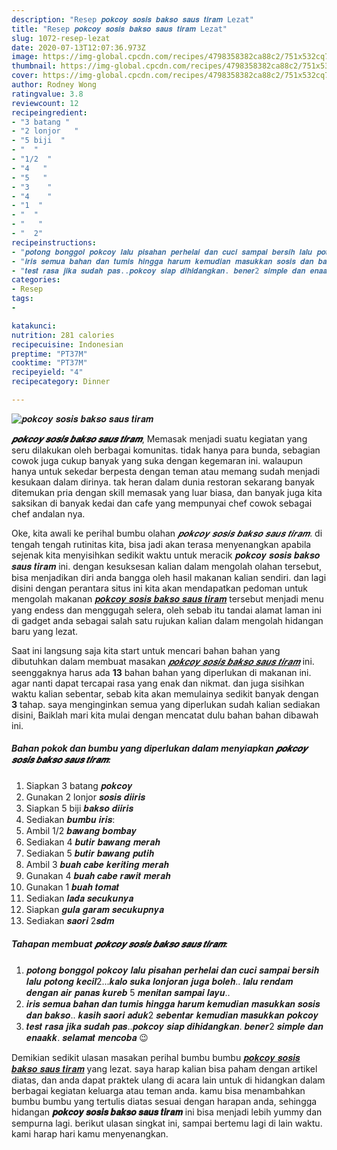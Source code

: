 ```yaml
---
description: "Resep 𝒑𝒐𝒌𝒄𝒐𝒚 𝒔𝒐𝒔𝒊𝒔 𝒃𝒂𝒌𝒔𝒐 𝒔𝒂𝒖𝒔 𝒕𝒊𝒓𝒂𝒎 Lezat"
title: "Resep 𝒑𝒐𝒌𝒄𝒐𝒚 𝒔𝒐𝒔𝒊𝒔 𝒃𝒂𝒌𝒔𝒐 𝒔𝒂𝒖𝒔 𝒕𝒊𝒓𝒂𝒎 Lezat"
slug: 1072-resep-lezat
date: 2020-07-13T12:07:36.973Z
image: https://img-global.cpcdn.com/recipes/4798358382ca88c2/751x532cq70/𝒑𝒐𝒌𝒄𝒐𝒚-𝒔𝒐𝒔𝒊𝒔-𝒃𝒂𝒌𝒔𝒐-𝒔𝒂𝒖𝒔-𝒕𝒊𝒓𝒂𝒎-foto-resep-utama.jpg
thumbnail: https://img-global.cpcdn.com/recipes/4798358382ca88c2/751x532cq70/𝒑𝒐𝒌𝒄𝒐𝒚-𝒔𝒐𝒔𝒊𝒔-𝒃𝒂𝒌𝒔𝒐-𝒔𝒂𝒖𝒔-𝒕𝒊𝒓𝒂𝒎-foto-resep-utama.jpg
cover: https://img-global.cpcdn.com/recipes/4798358382ca88c2/751x532cq70/𝒑𝒐𝒌𝒄𝒐𝒚-𝒔𝒐𝒔𝒊𝒔-𝒃𝒂𝒌𝒔𝒐-𝒔𝒂𝒖𝒔-𝒕𝒊𝒓𝒂𝒎-foto-resep-utama.jpg
author: Rodney Wong
ratingvalue: 3.8
reviewcount: 12
recipeingredient:
- "3 batang "
- "2 lonjor   "
- "5 biji  "
- "  "
- "1/2  "
- "4   "
- "5   "
- "3    "
- "4    "
- "1  "
- "  "
- "   "
- "  2"
recipeinstructions:
- "𝒑𝒐𝒕𝒐𝒏𝒈 𝒃𝒐𝒏𝒈𝒈𝒐𝒍 𝒑𝒐𝒌𝒄𝒐𝒚 𝒍𝒂𝒍𝒖 𝒑𝒊𝒔𝒂𝒉𝒂𝒏 𝒑𝒆𝒓𝒉𝒆𝒍𝒂𝒊 𝒅𝒂𝒏 𝒄𝒖𝒄𝒊 𝒔𝒂𝒎𝒑𝒂𝒊 𝒃𝒆𝒓𝒔𝒊𝒉 𝒍𝒂𝒍𝒖 𝒑𝒐𝒕𝒐𝒏𝒈 𝒌𝒆𝒄𝒊𝒍2...𝒌𝒂𝒍𝒐 𝒔𝒖𝒌𝒂 𝒍𝒐𝒏𝒋𝒐𝒓𝒂𝒏 𝒋𝒖𝒈𝒂 𝒃𝒐𝒍𝒆𝒉.. 𝒍𝒂𝒍𝒖 𝒓𝒆𝒏𝒅𝒂𝒎 𝒅𝒆𝒏𝒈𝒂𝒏 𝒂𝒊𝒓 𝒑𝒂𝒏𝒂𝒔 𝒌𝒖𝒓𝒆𝒃 5 𝒎𝒆𝒏𝒊𝒕𝒂𝒏 𝒔𝒂𝒎𝒑𝒂𝒊 𝒍𝒂𝒚𝒖.."
- "𝒊𝒓𝒊𝒔 𝒔𝒆𝒎𝒖𝒂 𝒃𝒂𝒉𝒂𝒏 𝒅𝒂𝒏 𝒕𝒖𝒎𝒊𝒔 𝒉𝒊𝒏𝒈𝒈𝒂 𝒉𝒂𝒓𝒖𝒎 𝒌𝒆𝒎𝒖𝒅𝒊𝒂𝒏 𝒎𝒂𝒔𝒖𝒌𝒌𝒂𝒏 𝒔𝒐𝒔𝒊𝒔 𝒅𝒂𝒏 𝒃𝒂𝒌𝒔𝒐.. 𝒌𝒂𝒔𝒊𝒉 𝒔𝒂𝒐𝒓𝒊 𝒂𝒅𝒖𝒌2 𝒔𝒆𝒃𝒆𝒏𝒕𝒂𝒓 𝒌𝒆𝒎𝒖𝒅𝒊𝒂𝒏 𝒎𝒂𝒔𝒖𝒌𝒌𝒂𝒏 𝒑𝒐𝒌𝒄𝒐𝒚"
- "𝒕𝒆𝒔𝒕 𝒓𝒂𝒔𝒂 𝒋𝒊𝒌𝒂 𝒔𝒖𝒅𝒂𝒉 𝒑𝒂𝒔..𝒑𝒐𝒌𝒄𝒐𝒚 𝒔𝒊𝒂𝒑 𝒅𝒊𝒉𝒊𝒅𝒂𝒏𝒈𝒌𝒂𝒏. 𝒃𝒆𝒏𝒆𝒓2 𝒔𝒊𝒎𝒑𝒍𝒆 𝒅𝒂𝒏 𝒆𝒏𝒂𝒂𝒌𝒌. 𝒔𝒆𝒍𝒂𝒎𝒂𝒕 𝒎𝒆𝒏𝒄𝒐𝒃𝒂 😉"
categories:
- Resep
tags:
- 

katakunci:  
nutrition: 281 calories
recipecuisine: Indonesian
preptime: "PT37M"
cooktime: "PT37M"
recipeyield: "4"
recipecategory: Dinner

---
```



![𝒑𝒐𝒌𝒄𝒐𝒚 𝒔𝒐𝒔𝒊𝒔 𝒃𝒂𝒌𝒔𝒐 𝒔𝒂𝒖𝒔 𝒕𝒊𝒓𝒂𝒎](https://img-global.cpcdn.com/recipes/4798358382ca88c2/751x532cq70/𝒑𝒐𝒌𝒄𝒐𝒚-𝒔𝒐𝒔𝒊𝒔-𝒃𝒂𝒌𝒔𝒐-𝒔𝒂𝒖𝒔-𝒕𝒊𝒓𝒂𝒎-foto-resep-utama.jpg)

<b><i>𝒑𝒐𝒌𝒄𝒐𝒚 𝒔𝒐𝒔𝒊𝒔 𝒃𝒂𝒌𝒔𝒐 𝒔𝒂𝒖𝒔 𝒕𝒊𝒓𝒂𝒎</i></b>, Memasak menjadi suatu kegiatan yang seru dilakukan oleh berbagai komunitas. tidak hanya para bunda, sebagian cowok juga cukup banyak yang suka dengan kegemaran ini. walaupun hanya untuk sekedar berpesta dengan teman atau memang sudah menjadi kesukaan dalam dirinya. tak heran dalam dunia restoran sekarang banyak ditemukan pria dengan skill memasak yang luar biasa, dan banyak juga kita saksikan di banyak kedai dan cafe yang mempunyai chef cowok sebagai chef andalan nya.

Oke, kita awali ke perihal bumbu olahan <i>𝒑𝒐𝒌𝒄𝒐𝒚 𝒔𝒐𝒔𝒊𝒔 𝒃𝒂𝒌𝒔𝒐 𝒔𝒂𝒖𝒔 𝒕𝒊𝒓𝒂𝒎</i>. di tengah tengah rutinitas kita, bisa jadi akan terasa menyenangkan apabila sejenak kita menyisihkan sedikit waktu untuk meracik 𝒑𝒐𝒌𝒄𝒐𝒚 𝒔𝒐𝒔𝒊𝒔 𝒃𝒂𝒌𝒔𝒐 𝒔𝒂𝒖𝒔 𝒕𝒊𝒓𝒂𝒎 ini. dengan kesuksesan kalian dalam mengolah olahan tersebut, bisa menjadikan diri anda bangga oleh hasil makanan kalian sendiri. dan lagi disini dengan perantara situs ini kita akan mendapatkan pedoman untuk mengolah makanan <u>𝒑𝒐𝒌𝒄𝒐𝒚 𝒔𝒐𝒔𝒊𝒔 𝒃𝒂𝒌𝒔𝒐 𝒔𝒂𝒖𝒔 𝒕𝒊𝒓𝒂𝒎</u> tersebut menjadi menu yang endess dan menggugah selera, oleh sebab itu tandai alamat laman ini di gadget anda sebagai salah satu rujukan kalian dalam mengolah hidangan baru yang lezat.




Saat ini langsung saja kita start untuk mencari bahan bahan yang dibutuhkan dalam membuat masakan <u><i>𝒑𝒐𝒌𝒄𝒐𝒚 𝒔𝒐𝒔𝒊𝒔 𝒃𝒂𝒌𝒔𝒐 𝒔𝒂𝒖𝒔 𝒕𝒊𝒓𝒂𝒎</i></u> ini. seenggaknya harus ada <b>13</b> bahan bahan yang diperlukan di makanan ini. agar nanti dapat tercapai rasa yang enak dan nikmat. dan juga sisihkan waktu kalian sebentar, sebab kita akan memulainya sedikit banyak dengan <b>3</b> tahap. saya menginginkan semua yang diperlukan sudah kalian sediakan disini, Baiklah mari kita mulai dengan mencatat dulu bahan bahan dibawah ini.

<!--inarticleads1-->

##### Bahan pokok dan bumbu yang diperlukan dalam menyiapkan 𝒑𝒐𝒌𝒄𝒐𝒚 𝒔𝒐𝒔𝒊𝒔 𝒃𝒂𝒌𝒔𝒐 𝒔𝒂𝒖𝒔 𝒕𝒊𝒓𝒂𝒎:

1. Siapkan 3 batang 𝒑𝒐𝒌𝒄𝒐𝒚
1. Gunakan 2 lonjor 𝒔𝒐𝒔𝒊𝒔  𝒅𝒊𝒊𝒓𝒊𝒔
1. Siapkan 5 biji 𝒃𝒂𝒌𝒔𝒐 𝒅𝒊𝒊𝒓𝒊𝒔
1. Sediakan  𝒃𝒖𝒎𝒃𝒖 𝒊𝒓𝒊𝒔:
1. Ambil 1/2 𝒃𝒂𝒘𝒂𝒏𝒈 𝒃𝒐𝒎𝒃𝒂𝒚
1. Sediakan 4 𝒃𝒖𝒕𝒊𝒓 𝒃𝒂𝒘𝒂𝒏𝒈 𝒎𝒆𝒓𝒂𝒉
1. Sediakan 5 𝒃𝒖𝒕𝒊𝒓 𝒃𝒂𝒘𝒂𝒏𝒈 𝒑𝒖𝒕𝒊𝒉
1. Ambil 3 𝒃𝒖𝒂𝒉 𝒄𝒂𝒃𝒆 𝒌𝒆𝒓𝒊𝒕𝒊𝒏𝒈 𝒎𝒆𝒓𝒂𝒉
1. Gunakan 4 𝒃𝒖𝒂𝒉 𝒄𝒂𝒃𝒆 𝒓𝒂𝒘𝒊𝒕 𝒎𝒆𝒓𝒂𝒉
1. Gunakan 1 𝒃𝒖𝒂𝒉 𝒕𝒐𝒎𝒂𝒕
1. Sediakan  𝒍𝒂𝒅𝒂 𝒔𝒆𝒄𝒖𝒌𝒖𝒏𝒚𝒂
1. Siapkan  𝒈𝒖𝒍𝒂 𝒈𝒂𝒓𝒂𝒎 𝒔𝒆𝒄𝒖𝒌𝒖𝒑𝒏𝒚𝒂
1. Sediakan  𝒔𝒂𝒐𝒓𝒊 2𝒔𝒅𝒎




<!--inarticleads2-->

##### Tahapan membuat 𝒑𝒐𝒌𝒄𝒐𝒚 𝒔𝒐𝒔𝒊𝒔 𝒃𝒂𝒌𝒔𝒐 𝒔𝒂𝒖𝒔 𝒕𝒊𝒓𝒂𝒎:

1. 𝒑𝒐𝒕𝒐𝒏𝒈 𝒃𝒐𝒏𝒈𝒈𝒐𝒍 𝒑𝒐𝒌𝒄𝒐𝒚 𝒍𝒂𝒍𝒖 𝒑𝒊𝒔𝒂𝒉𝒂𝒏 𝒑𝒆𝒓𝒉𝒆𝒍𝒂𝒊 𝒅𝒂𝒏 𝒄𝒖𝒄𝒊 𝒔𝒂𝒎𝒑𝒂𝒊 𝒃𝒆𝒓𝒔𝒊𝒉 𝒍𝒂𝒍𝒖 𝒑𝒐𝒕𝒐𝒏𝒈 𝒌𝒆𝒄𝒊𝒍2...𝒌𝒂𝒍𝒐 𝒔𝒖𝒌𝒂 𝒍𝒐𝒏𝒋𝒐𝒓𝒂𝒏 𝒋𝒖𝒈𝒂 𝒃𝒐𝒍𝒆𝒉.. 𝒍𝒂𝒍𝒖 𝒓𝒆𝒏𝒅𝒂𝒎 𝒅𝒆𝒏𝒈𝒂𝒏 𝒂𝒊𝒓 𝒑𝒂𝒏𝒂𝒔 𝒌𝒖𝒓𝒆𝒃 5 𝒎𝒆𝒏𝒊𝒕𝒂𝒏 𝒔𝒂𝒎𝒑𝒂𝒊 𝒍𝒂𝒚𝒖..
1. 𝒊𝒓𝒊𝒔 𝒔𝒆𝒎𝒖𝒂 𝒃𝒂𝒉𝒂𝒏 𝒅𝒂𝒏 𝒕𝒖𝒎𝒊𝒔 𝒉𝒊𝒏𝒈𝒈𝒂 𝒉𝒂𝒓𝒖𝒎 𝒌𝒆𝒎𝒖𝒅𝒊𝒂𝒏 𝒎𝒂𝒔𝒖𝒌𝒌𝒂𝒏 𝒔𝒐𝒔𝒊𝒔 𝒅𝒂𝒏 𝒃𝒂𝒌𝒔𝒐.. 𝒌𝒂𝒔𝒊𝒉 𝒔𝒂𝒐𝒓𝒊 𝒂𝒅𝒖𝒌2 𝒔𝒆𝒃𝒆𝒏𝒕𝒂𝒓 𝒌𝒆𝒎𝒖𝒅𝒊𝒂𝒏 𝒎𝒂𝒔𝒖𝒌𝒌𝒂𝒏 𝒑𝒐𝒌𝒄𝒐𝒚
1. 𝒕𝒆𝒔𝒕 𝒓𝒂𝒔𝒂 𝒋𝒊𝒌𝒂 𝒔𝒖𝒅𝒂𝒉 𝒑𝒂𝒔..𝒑𝒐𝒌𝒄𝒐𝒚 𝒔𝒊𝒂𝒑 𝒅𝒊𝒉𝒊𝒅𝒂𝒏𝒈𝒌𝒂𝒏. 𝒃𝒆𝒏𝒆𝒓2 𝒔𝒊𝒎𝒑𝒍𝒆 𝒅𝒂𝒏 𝒆𝒏𝒂𝒂𝒌𝒌. 𝒔𝒆𝒍𝒂𝒎𝒂𝒕 𝒎𝒆𝒏𝒄𝒐𝒃𝒂 😉




Demikian sedikit ulasan masakan perihal bumbu bumbu <u>𝒑𝒐𝒌𝒄𝒐𝒚 𝒔𝒐𝒔𝒊𝒔 𝒃𝒂𝒌𝒔𝒐 𝒔𝒂𝒖𝒔 𝒕𝒊𝒓𝒂𝒎</u> yang lezat. saya harap kalian bisa paham dengan artikel diatas, dan anda dapat praktek ulang di acara lain untuk di hidangkan dalam berbagai kegiatan keluarga atau teman anda. kamu bisa menambahkan bumbu bumbu yang tertulis diatas sesuai dengan harapan anda, sehingga hidangan <b>𝒑𝒐𝒌𝒄𝒐𝒚 𝒔𝒐𝒔𝒊𝒔 𝒃𝒂𝒌𝒔𝒐 𝒔𝒂𝒖𝒔 𝒕𝒊𝒓𝒂𝒎</b> ini bisa menjadi lebih yummy dan sempurna lagi. berikut ulasan singkat ini, sampai bertemu lagi di lain waktu. kami harap hari kamu menyenangkan.
